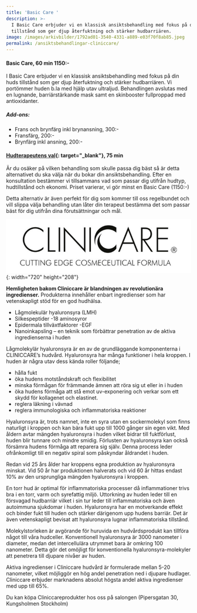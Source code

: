 ```yaml
---
title: 'Basic Care '
description: >-
  I Basic Care erbjuder vi en klassisk ansiktsbehandling med fokus på din huds
  tillstånd som ger djup återfuktning och stärker hudbarriären. 
image: /images/arkivbilder/1792ad01-3540-4331-a889-e03f70f8ab85.jpeg
permalink: /ansiktsbehandlingar-cliniccare/
---
```

#### Basic Care, 60 min 1150:-

I Basic Care erbjuder vi en klassisk ansiktsbehandling med fokus på din huds tillstånd som ger djup återfuktning och stärker hudbarriären. Vi portömmer huden b.la med hjälp utav ultraljud. Behandlingen avslutas med en lugnande, barriärstärkande mask samt en skinbooster fullproppad med antioxidanter.

##### **Add-ons:**

* Frans och brynfärg inkl brynansning, 300:-
* Fransfärg, 200:-
* Brynfärg inkl ansning, 200:-

#### [Hudterapeutens val](https://pipershudvard.com/hudterapeutens-val/){: target="_blank"}, 75 min

Är du osäker på vilken behandling som skulle passa dig bäst så är detta alternativet du ska välja när du bokar din ansiktsbehandling. Efter en konsultation bestämmer vi tillsammans vad som passar dig utifrån hudtyp, hudtillstånd och ekonomi. Priset varierar, vi gör minst en Basic Care (1150:-)

Detta alternativ är även perfekt för dig som kommer till oss regelbundet och vill slippa välja behandling utan låter din terapeut bestämma det som passar bäst för dig utifrån dina förutsättningar och mål.​​

![](/images/behandlingar/clinicare.jpg){: width="720" height="208"}

**Hemligheten bakom Cliniccare är blandningen av revolutionära ingredienser.** Produkterna innehåller enbart ingredienser som har vetenskapligt stöd för en god hudhälsa.

* Lågmolekulär hyaluronsyra (LMH)
* Silkespeptider -18 aminosyror
* Epidermala tillväxtfaktorer -EGF
* Nanoinkapsling – en teknik som förbättrar penetration av de aktiva ingredienserna i huden

Lågmolekylär hyaluronsyra är en av de grundläggande komponenterna i CLINICCARE’s hudvård. Hyaluronsyra har många funktioner i hela kroppen. I huden är några utav dess kända roller följande;

* hålla fukt
* öka hudens motståndskraft och flexibilitet
* minska förmågan för främmande ämnen att röra sig ut eller in i huden
* öka hudens förmåga att stå emot uv-exponering och verkar som ett skydd för kollagenet och elastinet.
* reglera läkning i vävnad
* reglera immunologiska och inflammatoriska reaktioner

Hyaluronsyra är, trots namnet, inte en syra utan en sockermolekyl som finns naturligt i kroppen och kan bära fukt upp till 1000 gånger sin egen vikt. Med åldern avtar mängden hyaluronsyra i huden vilket bidrar till fuktförlust, huden blir tunnare och mindre smidig. Förlusten av hyaluronsyra kan också försämra hudens förmåga att reparera sig själv. Denna process leder ofrånkomligt till en negativ spiral som påskyndar åldrandet i huden.

Redan vid 25 års ålder har kroppens egna produktion av hyaluronsyra minskat. Vid 50 år har produktionen halverats och vid 60 år hittas endast 10% av den ursprungliga mängden hyaluronsyra i kroppen.

En torr hud är optimal för inflammatoriska processer då inflammationer trivs bra i en torr, varm och syrefattig miljö. Uttorkning av huden leder till en försvagad hudbarriär vilket i sin tur leder till inflammatoriska och även autoimmuna sjukdomar i huden. Hyaluronsyra har en motverkande effekt och binder fukt till huden och stärker därigenom upp hudens barriär. Det är även vetenskapligt bevisat att hyaluronsyra lugnar inflammatoriska tillstånd.

Molekylstorleken är avgörande för huruvida en hudvårdsprodukt kan tillföra något till våra hudceller. Konventionell hyaluronsyra är 3000 nanometer i diameter, medan det intercellulära utrymmet bara är omkring 100 nanometer. Detta gör det omöjligt för konventionella hyaluronsyra-molekyler att penetrera till djupare nivåer av huden.

Aktiva ingredienser i Cliniccare hudvård är formulerade mellan 5-20 nanometer, vilket möjliggör en hög andel penetration ned i djupare hudlager. Cliniccare erbjuder marknadens absolut högsta andel aktiva ingredienser med upp till 65%.

Du kan köpa Cliniccareprodukter hos oss på salongen (Pipersgatan 30, Kungsholmen Stockholm)